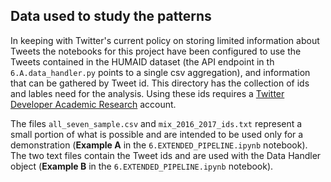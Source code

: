 ## Data used to study the patterns

In keeping with Twitter's current policy on storing limited information about Tweets the notebooks for this project have been configured to use the Tweets contained in the HUMAID dataset (the API endpoint in th  `6.A.data_handler.py` points to a single csv aggregation), and information that can be gathered by Tweet id. This directory has the collection of ids and lables need for the analysis.  Using these ids requires a [Twitter Developer Academic Research](https://developer.twitter.com/en/products/twitter-api/academic-research) account.

The files  `all_seven_sample.csv` and `mix_2016_2017_ids.txt` represent a small portion of what is possible and are intended to be used only for a demonstration (**Example A** in the `6.EXTENDED_PIPELINE.ipynb` notebook). The two text files contain the Tweet ids and are used with the Data Handler object (**Example B** in the `6.EXTENDED_PIPELINE.ipynb` notebook).


